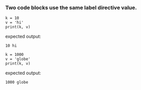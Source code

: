 ### Two code blocks use the same label directive value. 

<!--phmdoctest-label k_and_v-->
```py3
k = 10
v = 'hi'
print(k, v)
```
expected output:
```
10 hi
```

<!--phmdoctest-label k_and_v-->
```py3
k = 1000
v = 'globe'
print(k, v)
```
expected output:
```
1000 globe
```
